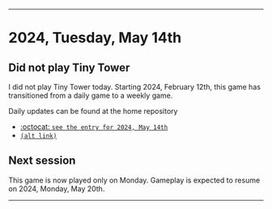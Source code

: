 
***

# 2024, Tuesday, May 14th

## Did not play Tiny Tower

<!-- TODO: For each weekly entry, make sure the date is correct. The day of the week should be modified in 4 places !-->

I did not play Tiny Tower today. Starting 2024, February 12th, this game has transitioned from a daily game to a weekly game.

Daily updates can be found at the home repository

- [:octocat: `see the entry for 2024, May 14th`](https://github.com/seanpm2001/SeansLifeArchive_Images_TinyTower/tree/master/tiny%20tower/2024/05_May/14/) 
- [`(alt link)`](/tiny%20tower/2024/05_May/14/)

## Next session

This game is now played only on Monday. Gameplay is expected to resume on 2024, Monday, May 20th.

***
